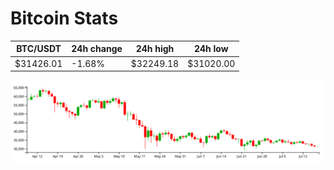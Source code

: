 # Bitcoin Stats

BTC/USDT|24h change|24h high|24h low|
|---|---|---|---|
|$31426.01|-1.68%|$32249.18|$31020.00|

<img src="./chart.svg">
